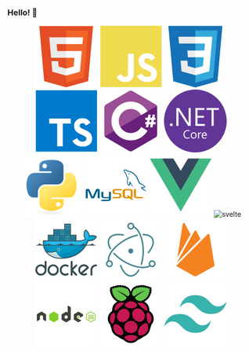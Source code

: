 ### Hello! 👋

<div align="center">
    <a href="https://html.com/html5/" target="__blank" style="text-decoration: none;">
        <img src="https://raw.githubusercontent.com/devicons/devicon/v2.12.0/icons/html5/html5-original.svg" alt="html5" height="128px">
    </a>
    <a href="https://www.javascript.com/" target="__blank" style="text-decoration: none;">
        <img src="https://raw.githubusercontent.com/devicons/devicon/v2.12.0/icons/javascript/javascript-plain.svg" alt="javascript" height="128px">
    </a>
    <a href="https://www.educba.com/what-is-css3/" target="__blank" style="text-decoration: none;">
        <img src="https://raw.githubusercontent.com/devicons/devicon/v2.12.0/icons/css3/css3-original.svg" alt="css3" height="128px">
    </a>
    <a href="https://www.typescriptlang.org/" target="__blank" style="text-decoration: none;">
        <img src="https://raw.githubusercontent.com/devicons/devicon/v2.12.0/icons/typescript/typescript-plain.svg" alt="typescript" height="128px">
    </a>
    <a href="https://docs.microsoft.com/en-us/dotnet/csharp/" target="__blank" style="text-decoration: none;">
        <img src="https://raw.githubusercontent.com/devicons/devicon/v2.12.0/icons/csharp/csharp-original.svg" alt="csharp" height="128px">
    </a>
    <a href="https://dotnet.microsoft.com/" target="__blank" style="text-decoration: none;">
        <img src="https://raw.githubusercontent.com/devicons/devicon/v2.12.0/icons/dotnetcore/dotnetcore-original.svg" alt="dotnetcore" height="128px">
    </a>
    <a href="https://www.python.org/" target="__blank" style="text-decoration: none;">
        <img src="https://raw.githubusercontent.com/devicons/devicon/v2.12.0/icons/python/python-original.svg" alt="python" height="128px">
    </a>
    <a href="https://www.mysql.com/" target="__blank" style="text-decoration: none;">
        <img src="https://raw.githubusercontent.com/devicons/devicon/v2.12.0/icons/mysql/mysql-original-wordmark.svg" alt="mysql" height="128px">
    </a>
    <a href="https://vuejs.org/" target="__blank" style="text-decoration: none;">
        <img src="https://raw.githubusercontent.com/devicons/devicon/v2.12.0/icons/vuejs/vuejs-original.svg" alt="vuejs" height="128px">
    </a>
    <a href="https://svelte.dev/" target="__blank" style="text-decoration: none;">
        <img src="https://upload.wikimedia.org/wikipedia/commons/1/1b/Svelte_Logo.svg" alt="svelte" height="128px">
    </a>
    <a href="https://www.docker.com/" target="__blank" style="text-decoration: none;">
        <img src="https://raw.githubusercontent.com/devicons/devicon/v2.12.0/icons/docker/docker-original-wordmark.svg" alt="docker" height="128px">
    </a>
    <a href="https://www.electronjs.org/" target="__blank" style="text-decoration: none;">
        <img src="https://raw.githubusercontent.com/devicons/devicon/v2.12.0/icons/electron/electron-original.svg" alt="electron" height="128px">
    </a>
    <a href="https://firebase.google.com/" target="__blank" style="text-decoration: none;">
        <img src="https://raw.githubusercontent.com/devicons/devicon/v2.12.0/icons/firebase/firebase-plain.svg" alt="firebase" height="128px">
    </a>
    <a href="https://nodejs.org/en/" target="__blank" style="text-decoration: none;">
        <img src="https://raw.githubusercontent.com/devicons/devicon/v2.12.0/icons/nodejs/nodejs-original-wordmark.svg" alt="nodejs" height="128px">
    </a>
    <a href="https://www.raspberrypi.org/" target="__blank" style="text-decoration: none;">
        <img src="https://raw.githubusercontent.com/devicons/devicon/v2.12.0/icons/raspberrypi/raspberrypi-original.svg" alt="raspberrypi" height="128px">
    </a>
    <a href="https://tailwindcss.com/" target="__blank" style="text-decoration: none;">
        <img src="https://raw.githubusercontent.com/devicons/devicon/v2.12.0/icons/tailwindcss/tailwindcss-plain.svg" alt="tailwindcss" height="128px">
    </a>
</div>
